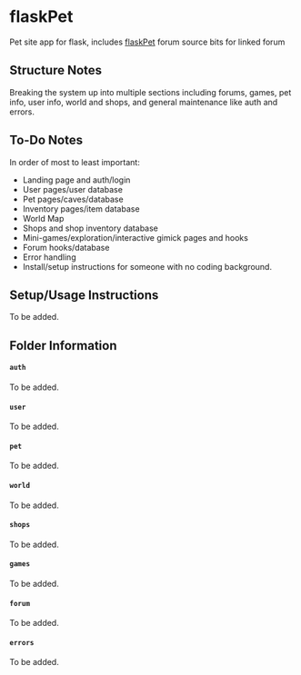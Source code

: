 flaskPet
======
Pet site app for flask, includes [flaskPet](https://github.com/flaskpet/flaskpet) forum source bits for linked forum

Structure Notes
------
Breaking the system up into multiple sections including forums, games, pet info, user info, world and shops, and general maintenance like auth and errors.

To-Do Notes
------
In order of most to least important:
* Landing page and auth/login
* User pages/user database
* Pet pages/caves/database
* Inventory pages/item database
* World Map
* Shops and shop inventory database
* Mini-games/exploration/interactive gimick pages and hooks
* Forum hooks/database
* Error handling
* Install/setup instructions for someone with no coding background.

Setup/Usage Instructions
------
To be added.

Folder Information
------
#### ```auth```
To be added.

#### ```user```
To be added.

#### ```pet```
To be added.

#### ```world```
To be added.

#### ```shops```
To be added.

#### ```games```
To be added.

#### ```forum```
To be added.

#### ```errors```
To be added.